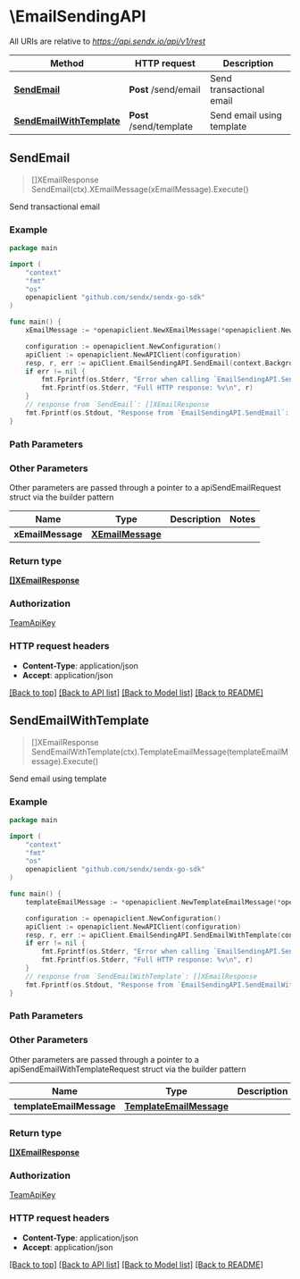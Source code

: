 # \EmailSendingAPI

All URIs are relative to *https://api.sendx.io/api/v1/rest*

Method | HTTP request | Description
------------- | ------------- | -------------
[**SendEmail**](EmailSendingAPI.md#SendEmail) | **Post** /send/email | Send transactional email
[**SendEmailWithTemplate**](EmailSendingAPI.md#SendEmailWithTemplate) | **Post** /send/template | Send email using template



## SendEmail

> []XEmailResponse SendEmail(ctx).XEmailMessage(xEmailMessage).Execute()

Send transactional email



### Example

```go
package main

import (
	"context"
	"fmt"
	"os"
	openapiclient "github.com/sendx/sendx-go-sdk"
)

func main() {
	xEmailMessage := *openapiclient.NewXEmailMessage(*openapiclient.NewXFrom("from@example.com"), []openapiclient.XTo{*openapiclient.NewXTo("to@example.com")}, "Your Subject Here", "<h1>Your HTML Content</h1>") // XEmailMessage | 

	configuration := openapiclient.NewConfiguration()
	apiClient := openapiclient.NewAPIClient(configuration)
	resp, r, err := apiClient.EmailSendingAPI.SendEmail(context.Background()).XEmailMessage(xEmailMessage).Execute()
	if err != nil {
		fmt.Fprintf(os.Stderr, "Error when calling `EmailSendingAPI.SendEmail``: %v\n", err)
		fmt.Fprintf(os.Stderr, "Full HTTP response: %v\n", r)
	}
	// response from `SendEmail`: []XEmailResponse
	fmt.Fprintf(os.Stdout, "Response from `EmailSendingAPI.SendEmail`: %v\n", resp)
}
```

### Path Parameters



### Other Parameters

Other parameters are passed through a pointer to a apiSendEmailRequest struct via the builder pattern


Name | Type | Description  | Notes
------------- | ------------- | ------------- | -------------
 **xEmailMessage** | [**XEmailMessage**](XEmailMessage.md) |  | 

### Return type

[**[]XEmailResponse**](XEmailResponse.md)

### Authorization

[TeamApiKey](../README.md#TeamApiKey)

### HTTP request headers

- **Content-Type**: application/json
- **Accept**: application/json

[[Back to top]](#) [[Back to API list]](../README.md#documentation-for-api-endpoints)
[[Back to Model list]](../README.md#documentation-for-models)
[[Back to README]](../README.md)


## SendEmailWithTemplate

> []XEmailResponse SendEmailWithTemplate(ctx).TemplateEmailMessage(templateEmailMessage).Execute()

Send email using template



### Example

```go
package main

import (
	"context"
	"fmt"
	"os"
	openapiclient "github.com/sendx/sendx-go-sdk"
)

func main() {
	templateEmailMessage := *openapiclient.NewTemplateEmailMessage(*openapiclient.NewXFrom("from@example.com"), []openapiclient.XTo{*openapiclient.NewXTo("to@example.com")}, "Your Subject Here", "template_f3lJvTEhSjKGVb5Lwc5SWS") // TemplateEmailMessage | 

	configuration := openapiclient.NewConfiguration()
	apiClient := openapiclient.NewAPIClient(configuration)
	resp, r, err := apiClient.EmailSendingAPI.SendEmailWithTemplate(context.Background()).TemplateEmailMessage(templateEmailMessage).Execute()
	if err != nil {
		fmt.Fprintf(os.Stderr, "Error when calling `EmailSendingAPI.SendEmailWithTemplate``: %v\n", err)
		fmt.Fprintf(os.Stderr, "Full HTTP response: %v\n", r)
	}
	// response from `SendEmailWithTemplate`: []XEmailResponse
	fmt.Fprintf(os.Stdout, "Response from `EmailSendingAPI.SendEmailWithTemplate`: %v\n", resp)
}
```

### Path Parameters



### Other Parameters

Other parameters are passed through a pointer to a apiSendEmailWithTemplateRequest struct via the builder pattern


Name | Type | Description  | Notes
------------- | ------------- | ------------- | -------------
 **templateEmailMessage** | [**TemplateEmailMessage**](TemplateEmailMessage.md) |  | 

### Return type

[**[]XEmailResponse**](XEmailResponse.md)

### Authorization

[TeamApiKey](../README.md#TeamApiKey)

### HTTP request headers

- **Content-Type**: application/json
- **Accept**: application/json

[[Back to top]](#) [[Back to API list]](../README.md#documentation-for-api-endpoints)
[[Back to Model list]](../README.md#documentation-for-models)
[[Back to README]](../README.md)

